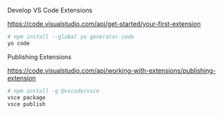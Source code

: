 Develop VS Code Extensions

https://code.visualstudio.com/api/get-started/your-first-extension

```bash
# npm install --global yo generator-code
yo code
```

Publishing Extensions

https://code.visualstudio.com/api/working-with-extensions/publishing-extension

```bash
# npm install -g @vscode/vsce
vsce package
vsce publish
```